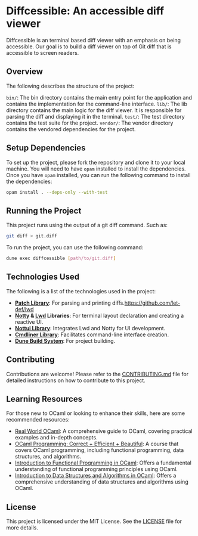 # Diffcessible: An accessible diff viewer

Diffcessible is an terminal based diff viewer with an emphasis on being accessible. Our goal is to build a diff viewer on top of Git diff that is accessible to screen readers.

## Overview

The following describes the structure of the project:

`bin/`: The bin directory contains the main entry point for the application and contains the implementation for the command-line interface.
`lib/`: The lib directory contains the main logic for the diff viewer. It is responsible for parsing the diff and displaying it in the terminal.
`test/`: The test directory contains the test suite for the project.
`vendor/`: The vendor directory contains the vendored dependencies for the project.

## Setup Dependencies

To set up the project, please fork the repository and clone it to your local machine. You will need to have `opam` installed to install the dependencies. Once you have `opam` installed, you can run the following command to install the dependencies:

```bash
opam install . --deps-only --with-test
```

## Running the Project

This project runs using the output of a git diff command. Such as:
```bash
git diff > git.diff
```

To run the project, you can use the following command:

```bash
dune exec diffcessible [path/to/git.diff]
```

## Technologies Used

The following is a list of the technologies used in the project:

- [**Patch Library**](https://github.com/hannesm/patch): For parsing and printing diffs.https://github.com/let-def/lwd
- **[Notty](https://github.com/pqwy/notty/) & [Lwd](https://github.com/let-def/lwd) Libraries**: For terminal layout declaration and creating a reactive UI.
- **[Nottui Library](https://github.com/let-def/lwd/tree/master/lib/nottui)**: Integrates Lwd and Notty for UI development.
- **[Cmdliner Library](https://github.com/dbuenzli/cmdliner)**: Facilitates command-line interface creation.
- **[Dune Build System](https://github.com/ocaml/dune)**: For project building.

## Contributing

Contributions are welcome! Please refer to the [CONTRIBUTING.md](CONTRIBUTING.md) file for detailed instructions on how to contribute to this project.

## Learning Resources

For those new to OCaml or looking to enhance their skills, here are some recommended resources:

- [Real World OCaml](https://dev.realworldocaml.org/toc.html): A comprehensive guide to OCaml, covering practical examples and in-depth concepts.
- [OCaml Programming: Correct + Efficient + Beautiful](https://www.cs.cornell.edu/courses/cs3110/2022sp/): A course that covers OCaml programming, including functional programming, data structures, and algorithms.
- [Introduction to Functional Programming in OCaml](https://delimited-continuation.github.io/YSC1212/2022-2023_Sem2/index.html): Offers a fundamental understanding of functional programming principles using OCaml.
- [Introduction to Data Structures and Algorithms in OCaml](https://ilyasergey.net/YSC2229/): Offers a comprehensive understanding of data structures and algorithms using OCaml.

## License

This project is licensed under the MIT License. See the [LICENSE](LICENSE) file for more details.
